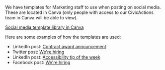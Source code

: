 We have templates for Marketing staff to use when posting on social media. These are located in Canva (only people with access to our CivicActions team in Canva will be able to view).

[Social media template library in Canva](https://www.canva.com/teams/layouts) 

Here are some examples of how the templates are used:

* LinkedIn post: [Contract award announcement](https://www.linkedin.com/feed/update/urn:li:activity:6894278915016192002)
* Twitter post: [We're hiring](https://twitter.com/civicactions/status/1498777405636288513)
* LinkedIn post: [Accessibility tip of the week](https://www.linkedin.com/feed/update/urn:li:activity:6910248806445973504)
* Facebook post: [We're hiring](https://fb.watch/bQIU8Gjpga/)
